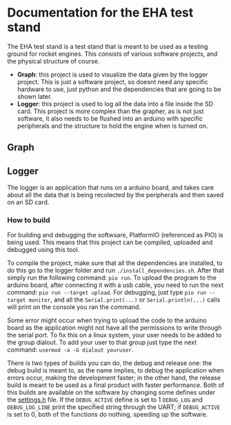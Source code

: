 # Documentation for the EHA test stand
The EHA test stand is a test stand that is meant to be used as a testing ground for rocket engines. This consists of various software projects, and the physical structure of course.

* **Graph**: this project is used to visualize the data given by the logger project. This is just a software project, so doesnt need any specific hardware to use, just python and the dependencies that are going to be shown later.
* **Logger**: this project is used to log all the data into a file inside the SD card. This project is more complex than the grapher, as is not just software, it also needs to be flushed into an arduino with specific peripherals and the structure to hold the engine when is turned on.

## Graph

## Logger
The logger is an application that runs on a arduino board, and takes care about all the data that is being recolected by the peripherals and then saved on an SD card. 

### How to build
For building and debugging the softwsare, PlatformIO (referenced as PIO) is being used. This means that this project can be compiled, uploaded and debugged using this tool. 

To compile the project, make sure that all the dependencies are installed, to do this go to the logger folder and run `./install_dependencies.sh`. After that simply run the following command: `pio run`. To upload the program to the arduino board, after connecting it with a usb cable, you need to run the next command: `pio run --target upload`. For debugging, just type `pio run --target monitor`, and all the `Serial.print(...)` or `Serial.println(...)` calls will print on the console you ran the command.

Some error might occur when trying to upload the code to the arduino board as the application might not have all the permissions to write through the serial port. To fix this on a linux system, your user needs to be added to the group dialout. To add your user to that group just type the next command: `usermod -a -G dialout youruser`.

There is two types of builds you can do, the debug and release one: the debug build is meant to, as the name implies, to debug the application when errors occur, making the development faster; in the other hand, the release build is meant to be used as a final product with faster performance. Both of this builds are available on the software by changing some defines under the [settings.h](logger/src/settings.h) file. If the `DEBUG_ACTIVE` define is set to 1 `DEBUG_LOG` and `DEBUG_LOG_LINE` print the specified string through the UART; if `DEBUG_ACTIVE` is set to 0, both of the functions do nothing, speeding up the software.

